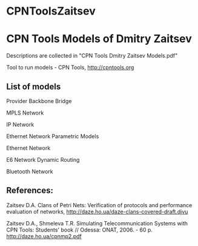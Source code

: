 # CPNToolsZaitsev

# CPN Tools Models of Dmitry Zaitsev

Descriptions are collected in "CPN Tools Dmitry Zaitsev Models.pdf"

Tool to run models - CPN Tools, http://cpntools.org


List of models
--------------

Provider Backbone Bridge

MPLS Network

IP Network

Ethernet Network Parametric Models

Ethernet Network

E6 Network Dynamic Routing

Bluetooth Network


References: 
----------- 

Zaitsev D.A. Clans of Petri Nets: Verification of protocols and performance evaluation of networks, http://daze.ho.ua/daze-clans-covered-draft.djvu

Zaitsev D.A., Shmeleva T.R. Simulating Telecommunication Systems with CPN Tools: Students' book // Odessa: ONAT, 2006. - 60 p. http://daze.ho.ua/cpnmp2.pdf
